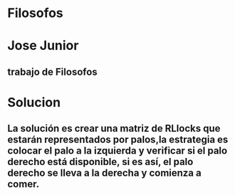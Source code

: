# Filosofos

# Jose Junior 

## trabajo de Filosofos

# Solucion

## La solución es crear una matriz de RLlocks que estarán representados por palos,la estrategia es colocar el palo a la izquierda y verificar si el palo derecho está disponible, si es así, el palo derecho se lleva a la derecha y comienza a comer.
